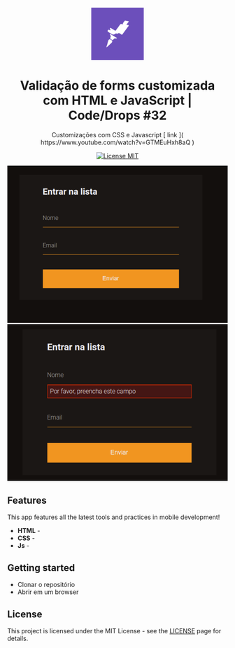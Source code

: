 
<h1 align="center">
<br>
  <img src="logo.png" alt="YOUR_PROJECT_NAME" width="120">
<br>
<br>
Validação de forms customizada com HTML e JavaScript | Code/Drops #32
</h1>

<p align="center">Customizações com CSS e Javascript [ link ]( https://www.youtube.com/watch?v=GTMEuHxh8aQ )</p>

<p align="center">
  <a href="https://opensource.org/licenses/MIT">
    <img src="https://img.shields.io/badge/License-MIT-blue.svg" alt="License MIT">
  </a>
</p>

<p align="center">
    <img src="tela.png" alt="">
    <img src="tela1.png" alt="">
  </a>
</p>

## Features
[//]: # (Add the features of your project here:)
This app features all the latest tools and practices in mobile development!
-  **HTML** - 
-  **CSS** - 
-  **Js** - 

## Getting started

- Clonar o repositório 
- Abrir em um browser 


## License

This project is licensed under the MIT License - see the [LICENSE](https://opensource.org/licenses/MIT) page for details.
